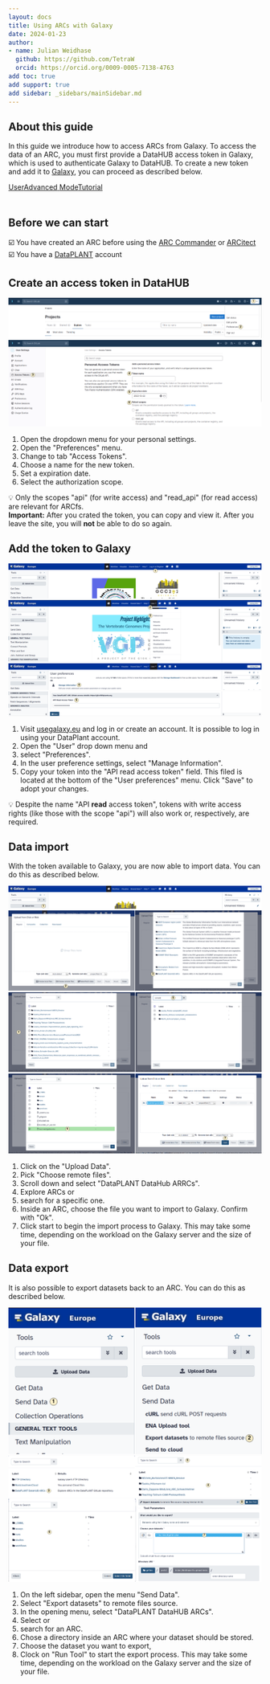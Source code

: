 ```yaml
---
layout: docs
title: Using ARCs with Galaxy
date: 2024-01-23
author:
- name: Julian Weidhase
  github: https://github.com/TetraW
  orcid: https://orcid.org/0009-0005-7138-4763
add toc: true
add support: true
add sidebar: _sidebars/mainSidebar.md
---
```


## About this guide

In this guide we introduce how to access ARCs from Galaxy. To access the data of an ARC, you must first provide a DataHUB access token in Galaxy, which is used to authenticate Galaxy to DataHUB. To create a new token and add it to [Galaxy](https://usegalaxy.eu/), you can proceed as described below.

<div style="padding-bottom: 20px">
    <a href="./index.html">
        <span class="badge-category">User</span><span class="badge-selected" id="badge-advanced">Advanced</span>
        <span class="badge-category">Mode</span><span class="badge-selected" id="badge-tutorial">Tutorial</span>
    </a>
</div>

## Before we can start

:ballot_box_with_check: You have created an ARC before using the [ARC Commander](./../implementation/ArcCommander.html) or [ARCitect](./../ARCitect-Manual/index.html)  
:ballot_box_with_check: You have a [DataPLANT](https://register.nfdi4plants.org) account  

## Create an access token in DataHUB

![image](./../img/ARCfs_KB_01_blurred_marked.png)
![image](./../img/ARCfs_KB_02_blurred_marked.png)

1. Open the dropdown menu for your personal settings.
2. Open the "Preferences" menu.
3. Change to tab "Access Tokens".
4. Choose a name for the new token.
5. Set a expiration date.
6. Select the authorization scope. 

:bulb: Only the scopes "api" (for write access) and "read_api" (for read access) are relevant for ARCfs.  
**Important:** After you crated the token, you can copy and view it. After you leave the
site, you will **not** be able to do so again.

## Add the token to Galaxy


![image](./../img/ARCfs_KB_03_blurred_marked.png)
![image](./../img/ARCfs_KB_06_blurred_marked.png)
![image](./../img/ARCfs_KB_07_blurred_marked_cut.png)
![image](./../img/ARCfs_KB_08_cut_marked.png)

1. Visit [usegalaxy.eu](https://usegalaxy.eu/) and log in or create an account. It is possible to log in using your DataPlant account.
2. Open the "User" drop down menu and
3. select "Preferences".
4. In the user preference settings, select "Manage Information".
5. Copy your token into the "API read access token" field. This filed is located at the bottom of the "User preferences" menu. Click "Save" to adopt your changes.

:bulb: Despite the name "API **read** access token", tokens with write access rights (like those with the scope "api") will also work or, respectively, are required.

## Data import

With the token available to Galaxy, you are now able to import data. You can do this as described below.

![image](./../img/ARCfs_KB_09_marked.png)
![image](./../img/ARCfs_KB_10_11_marked.png)
![image](./../img/ARCfs_KB_12_13_marked.png)
![image](./../img/ARCfs_KB_14_15_marked.png)

1. Click on the "Upload Data".
2. Pick "Choose remote files".
3. Scroll down and select "DataPLANT DataHub ARRCs".
4. Explore ARCs or
5. search for a specific one.
6. Inside an ARC, choose the file you want to import to Galaxy. Confirm with "Ok".
7. Click start to begin the import process to Galaxy. This may take some time, depending
   on the workload on the Galaxy server and the size of your file.

## Data export

It is also possible to export datasets back to an ARC. You can do this as described below.

![image](./../img/ARCfs_KB_16_17_marked.png)
![image](./../img/ARCfs_KB_18_19_marked.png)
![image](./../img/ARCfs_KB_20_21_marked_1.png)


1. On the left sidebar, open the menu "Send Data".
2. Select "Export datasets" to remote files source.
3. In the opening menu, select "DataPLANT DataHUB ARCs".
4. Select or
5. search for an ARC.
6. Chose a directory inside an ARC where your dataset should be stored.
7. Choose the dataset you want to export,
8. Clock on "Run Tool" to start the export process. This may take some time, depending
   on the workload on the Galaxy server and the size of your file.
